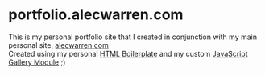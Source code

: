 # portfolio.alecwarren.com

This is my personal portfolio site that I created in conjunction with my main personal site, [alecwarren.com](https://alecwarren.com)  
Created using my personal [HTML Boilerplate](https://github.com/AlecWarren19/html-boilerplate) and my custom [JavaScript Gallery Module](https://github.com/AlecWarren19/js-slideshow) ;)


